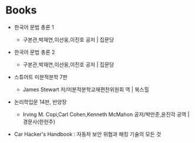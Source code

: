 # Books

  - 한국어 문법 총론 1
    - 구본관,박재연,이선웅,이진호 공저 | 집문당

  - 한국어 문법 총론 2
    - 구본관,박재연,이선웅,이진호 공저 | 집문당

  - 스튜어트 미분적분학 7판 
    - James Stewart 저/미분적분학교재편찬위원회 역 | 북스힐

  - 논리학입문 14판, 반양장 
    - Irving M. Copi,Carl Cohen,Kenneth McMahon 공저/박만준,윤진각 공역 | 경문사(한헌주)

  - Car Hacker's Handbook : 자동차 보안 위협과 해킹 기술의 모든 것
